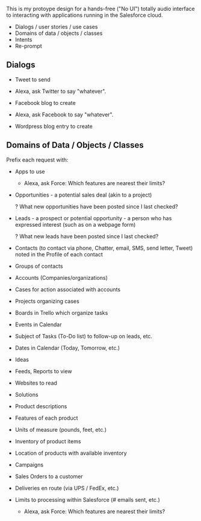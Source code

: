This is my protoype design for a hands-free ("No UI") totally audio interface 
to interacting with applications running in the Salesforce cloud.

* Dialogs / user stories / use cases
* Domains of data / objects / classes
* Intents
* Re-prompt

## <a name="Dialogs"> Dialogs</a>
* Tweet to send

 * Alexa, ask Twitter to say "whatever".

* Facebook blog to create

 * Alexa, ask Facebook to say "whatever".

* Wordpress blog entry to create


## <a name="Domains"> Domains of Data / Objects / Classes</a>
Prefix each request with:

* Apps to use
  * Alexa, ask Force: Which features are nearest their limits?

* Opportunities - a potential sales deal (akin to a project)

  ? What new opportunities have been posted since I last checked?

* Leads - a prospect or potential opportunity - a person who has expressed interest (such as on a webpage form)

  ? What new leads have been posted since I last checked?

* Contacts (to contact via phone, Chatter, email, SMS, send letter, Tweet) noted in the Profile of each contact
* Groups of contacts

* Accounts (Companies/organizations)

* Cases for action associated with accounts
* Projects organizing cases
* Boards in Trello which organize tasks
* Events in Calendar
* Subject of Tasks (To-Do list) to follow-up on leads, etc.
* Dates in Calendar (Today, Tomorrow, etc.)
* Ideas

* Feeds, Reports to view
* Websites to read

* Solutions
* Product descriptions
* Features of each product 
* Units of measure (pounds, feet, etc.)
* Inventory of product items
* Location of products with available inventory

* Campaigns
* Sales Orders to a customer
* Deliveries en route (via UPS / FedEx, etc.)

* Limits to processing within Salesforce (# emails sent, etc.)

  * Alexa, ask Force: Which features are nearest their limits?
